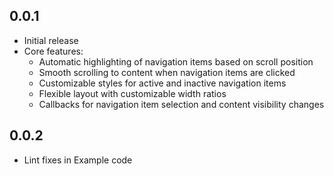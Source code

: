 ## 0.0.1

* Initial release
* Core features:
  * Automatic highlighting of navigation items based on scroll position
  * Smooth scrolling to content when navigation items are clicked
  * Customizable styles for active and inactive navigation items
  * Flexible layout with customizable width ratios
  * Callbacks for navigation item selection and content visibility changes

## 0.0.2

* Lint fixes in Example code
